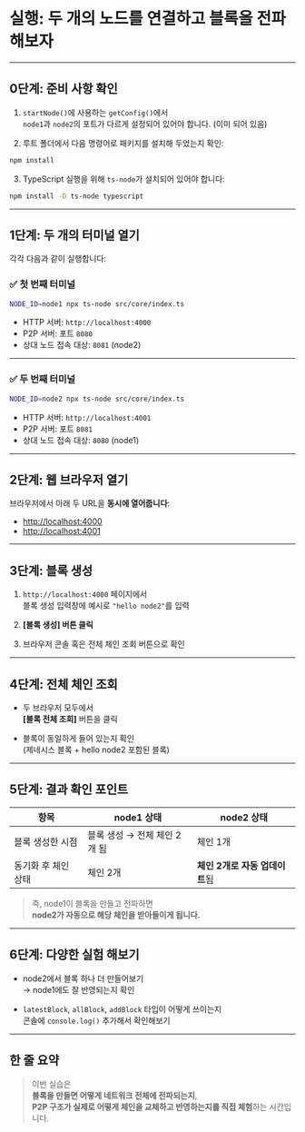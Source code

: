 # 실행: 두 개의 노드를 연결하고 블록을 전파해보자

---

## 0단계: 준비 사항 확인

1. `startNode()`에 사용하는 `getConfig()`에서  
   `node1`과 `node2`의 포트가 다르게 설정되어 있어야 합니다. (이미 되어 있음)

2. 루트 폴더에서 다음 명령어로 패키지를 설치해 두었는지 확인:

```bash
npm install
```

3. TypeScript 실행을 위해 `ts-node`가 설치되어 있어야 합니다:

```bash
npm install -D ts-node typescript
```

---

## 1단계: 두 개의 터미널 열기

각각 다음과 같이 실행합니다:

### ✅ 첫 번째 터미널

```bash
NODE_ID=node1 npx ts-node src/core/index.ts
```

- HTTP 서버: `http://localhost:4000`
- P2P 서버: 포트 `8080`
- 상대 노드 접속 대상: `8081` (node2)

---

### ✅ 두 번째 터미널

```bash
NODE_ID=node2 npx ts-node src/core/index.ts
```

- HTTP 서버: `http://localhost:4001`
- P2P 서버: 포트 `8081`
- 상대 노드 접속 대상: `8080` (node1)

---

## 2단계: 웹 브라우저 열기

브라우저에서 아래 두 URL을 **동시에 열어줍니다**:

- [http://localhost:4000](http://localhost:4000)
- [http://localhost:4001](http://localhost:4001)

---

## 3단계: 블록 생성

1. `http://localhost:4000` 페이지에서  
   블록 생성 입력창에 예시로 `"hello node2"`를 입력

2. **[블록 생성] 버튼 클릭**

3. 브라우저 콘솔 혹은 전체 체인 조회 버튼으로 확인

---

## 4단계: 전체 체인 조회

- 두 브라우저 모두에서  
  **[블록 전체 조회]** 버튼을 클릭

- 블록이 동일하게 들어 있는지 확인  
  (제네시스 블록 + hello node2 포함된 블록)

---

## 5단계: 결과 확인 포인트

| 항목                | node1 상태                   | node2 상태                     |
| ------------------- | ---------------------------- | ------------------------------ |
| 블록 생성한 시점    | 블록 생성 → 전체 체인 2개 됨 | 체인 1개                       |
| 동기화 후 체인 상태 | 체인 2개                     | **체인 2개로 자동 업데이트**됨 |

> 즉, node1이 블록을 만들고 전파하면  
> **node2가 자동으로 해당 체인을 받아들이게 됩니다.**

---

## 6단계: 다양한 실험 해보기

- node2에서 블록 하나 더 만들어보기  
  → node1에도 잘 반영되는지 확인

- `latestBlock`, `allBlock`, `addBlock` 타입이 어떻게 쓰이는지  
  콘솔에 `console.log()` 추가해서 확인해보기

---

## 한 줄 요약

> 이번 실습은  
> **블록을 만들면 어떻게 네트워크 전체에 전파되는지**,  
> **P2P 구조가 실제로 어떻게 체인을 교체하고 반영하는지를 직접 체험**하는 시간입니다.
